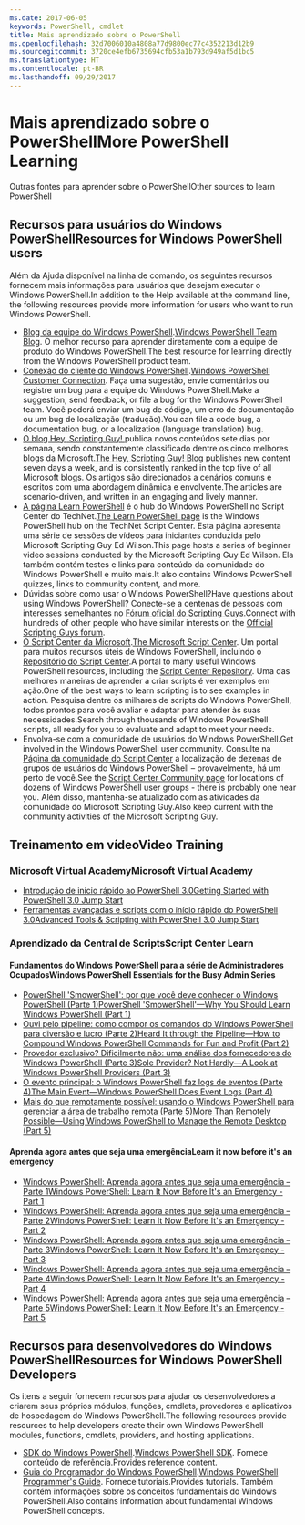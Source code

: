 ```yaml
---
ms.date: 2017-06-05
keywords: PowerShell, cmdlet
title: Mais aprendizado sobre o PowerShell
ms.openlocfilehash: 32d7006010a4808a77d9800ec77c4352213d12b9
ms.sourcegitcommit: 3720ce4efb6735694cfb53a1b793d949af5d1bc5
ms.translationtype: HT
ms.contentlocale: pt-BR
ms.lasthandoff: 09/29/2017
---
```

# <a name="more-powershell-learning"></a><span data-ttu-id="f4e3b-103">Mais aprendizado sobre o PowerShell</span><span class="sxs-lookup"><span data-stu-id="f4e3b-103">More PowerShell Learning</span></span>

<span data-ttu-id="f4e3b-104">Outras fontes para aprender sobre o PowerShell</span><span class="sxs-lookup"><span data-stu-id="f4e3b-104">Other sources to learn PowerShell</span></span>  

## <a name="resources-for-windows-powershell-users"></a><span data-ttu-id="f4e3b-105">Recursos para usuários do Windows PowerShell</span><span class="sxs-lookup"><span data-stu-id="f4e3b-105">Resources for Windows PowerShell users</span></span>

<span data-ttu-id="f4e3b-106">Além da Ajuda disponível na linha de comando, os seguintes recursos fornecem mais informações para usuários que desejam executar o Windows PowerShell.</span><span class="sxs-lookup"><span data-stu-id="f4e3b-106">In addition to the Help available at the command line, the following resources provide more information for users who want to run Windows PowerShell.</span></span>

- <span data-ttu-id="f4e3b-107">[Blog da equipe do Windows PowerShell](http://blogs.msdn.com/b/powershell/).</span><span class="sxs-lookup"><span data-stu-id="f4e3b-107">[Windows PowerShell Team Blog](http://blogs.msdn.com/b/powershell/).</span></span> <span data-ttu-id="f4e3b-108">O melhor recurso para aprender diretamente com a equipe de produto do Windows PowerShell.</span><span class="sxs-lookup"><span data-stu-id="f4e3b-108">The best resource for learning directly from the Windows PowerShell product team.</span></span>
- <span data-ttu-id="f4e3b-109">[Conexão do cliente do Windows PowerShell](http://Connect.Microsoft.com/PowerShell).</span><span class="sxs-lookup"><span data-stu-id="f4e3b-109">[Windows PowerShell Customer Connection](http://Connect.Microsoft.com/PowerShell).</span></span> <span data-ttu-id="f4e3b-110">Faça uma sugestão, envie comentários ou registre um bug para a equipe do Windows PowerShell.</span><span class="sxs-lookup"><span data-stu-id="f4e3b-110">Make a suggestion, send feedback, or file a bug for the Windows PowerShell team.</span></span> <span data-ttu-id="f4e3b-111">Você poderá enviar um bug de código, um erro de documentação ou um bug de localização (tradução).</span><span class="sxs-lookup"><span data-stu-id="f4e3b-111">You can file a code bug, a documentation bug, or a localization (language translation) bug.</span></span>
- <span data-ttu-id="f4e3b-112">[O blog Hey, Scripting Guy! ](https://blogs.technet.microsoft.com/heyscriptingguy/) publica novos conteúdos sete dias por semana, sendo constantemente classificado dentre os cinco melhores blogs da Microsoft.</span><span class="sxs-lookup"><span data-stu-id="f4e3b-112">[The Hey, Scripting Guy! Blog](https://blogs.technet.microsoft.com/heyscriptingguy/) publishes new content seven days a week, and is consistently ranked in the top five of all Microsoft blogs.</span></span> <span data-ttu-id="f4e3b-113">Os artigos são direcionados a cenários comuns e escritos com uma abordagem dinâmica e envolvente.</span><span class="sxs-lookup"><span data-stu-id="f4e3b-113">The articles are scenario-driven, and written in an engaging and lively manner.</span></span>
- <span data-ttu-id="f4e3b-114">[A página Learn PowerShell](https://blogs.technet.microsoft.com/heyscriptingguy/2015/01/04/weekend-scripter-the-best-ways-to-learn-powershell/) é o hub do Windows PowerShell no Script Center do TechNet.</span><span class="sxs-lookup"><span data-stu-id="f4e3b-114">[The Learn PowerShell page](https://blogs.technet.microsoft.com/heyscriptingguy/2015/01/04/weekend-scripter-the-best-ways-to-learn-powershell/) is the Windows PowerShell hub on the TechNet Script Center.</span></span> <span data-ttu-id="f4e3b-115">Esta página apresenta uma série de sessões de vídeos para iniciantes conduzida pelo Microsoft Scripting Guy Ed Wilson.</span><span class="sxs-lookup"><span data-stu-id="f4e3b-115">This page hosts a series of beginner video sessions conducted by the Microsoft Scripting Guy Ed Wilson.</span></span> <span data-ttu-id="f4e3b-116">Ela também contém testes e links para conteúdo da comunidade do Windows PowerShell e muito mais.</span><span class="sxs-lookup"><span data-stu-id="f4e3b-116">It also contains Windows PowerShell quizzes, links to community content, and more.</span></span>
- <span data-ttu-id="f4e3b-117">Dúvidas sobre como usar o Windows PowerShell?</span><span class="sxs-lookup"><span data-stu-id="f4e3b-117">Have questions about using Windows PowerShell?</span></span> <span data-ttu-id="f4e3b-118">Conecte-se a centenas de pessoas com interesses semelhantes no [Fórum oficial do Scripting Guys](http://social.technet.microsoft.com/forums/itcg/threads/).</span><span class="sxs-lookup"><span data-stu-id="f4e3b-118">Connect with hundreds of other people who have similar interests on the [Official Scripting Guys forum](http://social.technet.microsoft.com/forums/itcg/threads/).</span></span>
- <span data-ttu-id="f4e3b-119">[O Script Center da Microsoft](https://technet.microsoft.com/scriptcenter).</span><span class="sxs-lookup"><span data-stu-id="f4e3b-119">[The Microsoft Script Center](https://technet.microsoft.com/scriptcenter).</span></span> <span data-ttu-id="f4e3b-120">Um portal para muitos recursos úteis de Windows PowerShell, incluindo o [Repositório do Script Center](http://gallery.technet.microsoft.com/scriptcenter/).</span><span class="sxs-lookup"><span data-stu-id="f4e3b-120">A portal to many useful Windows PowerShell resources, including the [Script Center Repository](http://gallery.technet.microsoft.com/scriptcenter/).</span></span> <span data-ttu-id="f4e3b-121">Uma das melhores maneiras de aprender a criar scripts é ver exemplos em ação.</span><span class="sxs-lookup"><span data-stu-id="f4e3b-121">One of the best ways to learn scripting is to see examples in action.</span></span> <span data-ttu-id="f4e3b-122">Pesquisa dentre os milhares de scripts do Windows PowerShell, todos prontos para você avaliar e adaptar para atender às suas necessidades.</span><span class="sxs-lookup"><span data-stu-id="f4e3b-122">Search through thousands of Windows PowerShell scripts, all ready for you to evaluate and adapt to meet your needs.</span></span>
- <span data-ttu-id="f4e3b-123">Envolva-se com a comunidade de usuários do Windows PowerShell.</span><span class="sxs-lookup"><span data-stu-id="f4e3b-123">Get involved in the Windows PowerShell user community.</span></span> <span data-ttu-id="f4e3b-124">Consulte na [Página da comunidade do Script Center](https://technet.microsoft.com/scriptcenter/hh182567.aspx) a localização de dezenas de grupos de usuários do Windows PowerShell – provavelmente, há um perto de você.</span><span class="sxs-lookup"><span data-stu-id="f4e3b-124">See the [Script Center Community page](https://technet.microsoft.com/scriptcenter/hh182567.aspx) for locations of dozens of Windows PowerShell user groups - there is probably one near you.</span></span> <span data-ttu-id="f4e3b-125">Além disso, mantenha-se atualizado com as atividades da comunidade do Microsoft Scripting Guy.</span><span class="sxs-lookup"><span data-stu-id="f4e3b-125">Also keep current with the community activities of the Microsoft Scripting Guy.</span></span>

## <a name="video-training"></a><span data-ttu-id="f4e3b-126">Treinamento em vídeo</span><span class="sxs-lookup"><span data-stu-id="f4e3b-126">Video Training</span></span>

### <a name="microsoft-virtual-academy"></a><span data-ttu-id="f4e3b-127">Microsoft Virtual Academy</span><span class="sxs-lookup"><span data-stu-id="f4e3b-127">Microsoft Virtual Academy</span></span>
- [<span data-ttu-id="f4e3b-128">Introdução de início rápido ao PowerShell 3.0</span><span class="sxs-lookup"><span data-stu-id="f4e3b-128">Getting Started with PowerShell 3.0 Jump Start</span></span>](https://mva.microsoft.com/en-US/training-courses/getting-started-with-powershell-30-jump-start-8276)
- [<span data-ttu-id="f4e3b-129">Ferramentas avançadas e scripts com o início rápido do PowerShell 3.0</span><span class="sxs-lookup"><span data-stu-id="f4e3b-129">Advanced Tools & Scripting with PowerShell 3.0 Jump Start</span></span>](https://mva.microsoft.com/en-US/training-courses/advanced-tools-scripting-with-powershell-30-jump-start-8231)

### <a name="script-center-learn"></a><span data-ttu-id="f4e3b-130">Aprendizado da Central de Scripts</span><span class="sxs-lookup"><span data-stu-id="f4e3b-130">Script Center Learn</span></span>
#### <a name="windows-powershell-essentials-for-the-busy-admin-series"></a><span data-ttu-id="f4e3b-131">Fundamentos do Windows PowerShell para a série de Administradores Ocupados</span><span class="sxs-lookup"><span data-stu-id="f4e3b-131">Windows PowerShell Essentials for the Busy Admin Series</span></span>
- [<span data-ttu-id="f4e3b-132">PowerShell 'SmowerShell': por que você deve conhecer o Windows PowerShell &#40;Parte 1&#41;</span><span class="sxs-lookup"><span data-stu-id="f4e3b-132">PowerShell 'SmowerShell'—Why You Should Learn Windows PowerShell &#40;Part 1&#41;</span></span>](http://dlbmodigital.microsoft.com/webcasts/wmv/23976_Dnl_L.wmv)
- [<span data-ttu-id="f4e3b-133">Ouvi pelo pipeline: como compor os comandos do Windows PowerShell para diversão e lucro &#40;Parte 2&#41;</span><span class="sxs-lookup"><span data-stu-id="f4e3b-133">Heard It through the Pipeline—How to Compound Windows PowerShell Commands for Fun and Profit &#40;Part 2&#41;</span></span>](http://dlbmodigital.microsoft.com/webcasts/wmv/23977_Dnl_L.wmv)
- [<span data-ttu-id="f4e3b-134">Provedor exclusivo? Dificilmente não: uma análise dos fornecedores do Windows PowerShell &#40;Parte 3&#41;</span><span class="sxs-lookup"><span data-stu-id="f4e3b-134">Sole Provider? Not Hardly—A Look at Windows PowerShell Providers &#40;Part 3&#41;</span></span>](http://dlbmodigital.microsoft.com/webcasts/wmv/23978_Dnl_L.wmv)
- [<span data-ttu-id="f4e3b-135">O evento principal: o Windows PowerShell faz logs de eventos &#40;Parte 4&#41;</span><span class="sxs-lookup"><span data-stu-id="f4e3b-135">The Main Event—Windows PowerShell Does Event Logs &#40;Part 4&#41;</span></span>](http://dlbmodigital.microsoft.com/webcasts/wmv/23979_Dnl_L.wmv)
- [<span data-ttu-id="f4e3b-136">Mais do que remotamente possível: usando o Windows PowerShell para gerenciar a área de trabalho remota &#40;Parte 5&#41;</span><span class="sxs-lookup"><span data-stu-id="f4e3b-136">More Than Remotely Possible—Using Windows PowerShell to Manage the Remote Desktop &#40;Part 5&#41;</span></span>](http://dlbmodigital.microsoft.com/webcasts/wmv/23980_Dnl_L.wmv)

#### <a name="learn-it-now-before-its-an-emergency"></a><span data-ttu-id="f4e3b-137">Aprenda agora antes que seja uma emergência</span><span class="sxs-lookup"><span data-stu-id="f4e3b-137">Learn it now before it's an emergency</span></span>
- [<span data-ttu-id="f4e3b-138">Windows PowerShell: Aprenda agora antes que seja uma emergência – Parte 1</span><span class="sxs-lookup"><span data-stu-id="f4e3b-138">Windows PowerShell: Learn It Now Before It's an Emergency - Part 1</span></span>](http://dlbmodigital.microsoft.com/webcasts/wmv/1032481530_Dnl_L.wmv)
- [<span data-ttu-id="f4e3b-139">Windows PowerShell: Aprenda agora antes que seja uma emergência – Parte 2</span><span class="sxs-lookup"><span data-stu-id="f4e3b-139">Windows PowerShell: Learn It Now Before It's an Emergency - Part 2</span></span>](http://dlbmodigital.microsoft.com/webcasts/wmv/1032481542_Dnl_L.wmv)
- [<span data-ttu-id="f4e3b-140">Windows PowerShell: Aprenda agora antes que seja uma emergência – Parte 3</span><span class="sxs-lookup"><span data-stu-id="f4e3b-140">Windows PowerShell: Learn It Now Before It's an Emergency - Part 3</span></span>](http://dlbmodigital.microsoft.com/webcasts/wmv/1032481548_Dnl_L.wmv)
- [<span data-ttu-id="f4e3b-141">Windows PowerShell: Aprenda agora antes que seja uma emergência – Parte 4</span><span class="sxs-lookup"><span data-stu-id="f4e3b-141">Windows PowerShell: Learn It Now Before It's an Emergency - Part 4</span></span>](http://dlbmodigital.microsoft.com/webcasts/wmv/1032481552_Dnl_L.wmv)
- [<span data-ttu-id="f4e3b-142">Windows PowerShell: Aprenda agora antes que seja uma emergência – Parte 5</span><span class="sxs-lookup"><span data-stu-id="f4e3b-142">Windows PowerShell: Learn It Now Before It's an Emergency - Part 5</span></span>](http://dlbmodigital.microsoft.com/webcasts/wmv/1032481554_Dnl_L.wmv)

## <a name="resources-for-windows-powershell-developers"></a><span data-ttu-id="f4e3b-143">Recursos para desenvolvedores do Windows PowerShell</span><span class="sxs-lookup"><span data-stu-id="f4e3b-143">Resources for Windows PowerShell Developers</span></span>

<span data-ttu-id="f4e3b-144">Os itens a seguir fornecem recursos para ajudar os desenvolvedores a criarem seus próprios módulos, funções, cmdlets, provedores e aplicativos de hospedagem do Windows PowerShell.</span><span class="sxs-lookup"><span data-stu-id="f4e3b-144">The following resources provide resources to help developers create their own Windows PowerShell modules, functions, cmdlets, providers, and hosting applications.</span></span>

- <span data-ttu-id="f4e3b-145">[SDK do Windows PowerShell](http://go.microsoft.com/fwlink/p/?LinkID=89595).</span><span class="sxs-lookup"><span data-stu-id="f4e3b-145">[Windows PowerShell SDK](http://go.microsoft.com/fwlink/p/?LinkID=89595).</span></span> <span data-ttu-id="f4e3b-146">Fornece conteúdo de referência.</span><span class="sxs-lookup"><span data-stu-id="f4e3b-146">Provides reference content.</span></span>
- <span data-ttu-id="f4e3b-147">[Guia do Programador do Windows PowerShell](http://go.microsoft.com/fwlink/p/?LinkID=89596).</span><span class="sxs-lookup"><span data-stu-id="f4e3b-147">[Windows PowerShell Programmer's Guide](http://go.microsoft.com/fwlink/p/?LinkID=89596).</span></span> <span data-ttu-id="f4e3b-148">Fornece tutoriais.</span><span class="sxs-lookup"><span data-stu-id="f4e3b-148">Provides tutorials.</span></span> <span data-ttu-id="f4e3b-149">Também contém informações sobre os conceitos fundamentais do Windows PowerShell.</span><span class="sxs-lookup"><span data-stu-id="f4e3b-149">Also contains information about fundamental Windows PowerShell concepts.</span></span>

